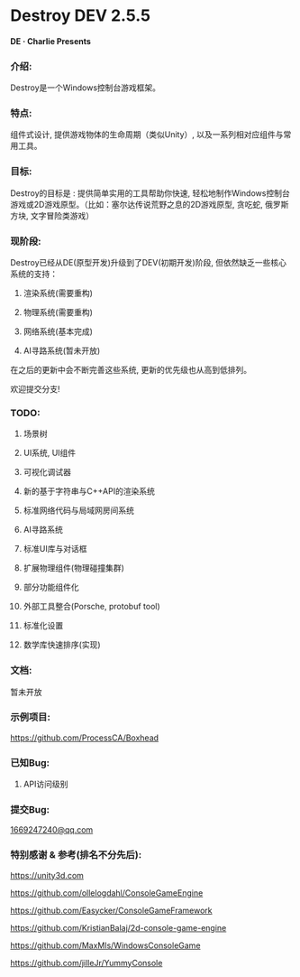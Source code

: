 # Destroy DEV 2.5.5

#### DE · Charlie Presents

### 介绍:
Destroy是一个Windows控制台游戏框架。

### 特点:
组件式设计, 提供游戏物体的生命周期（类似Unity）, 以及一系列相对应组件与常用工具。

### 目标:
Destroy的目标是 : 提供简单实用的工具帮助你快速, 轻松地制作Windows控制台游戏或2D游戏原型。（比如：塞尔达传说荒野之息的2D游戏原型, 贪吃蛇, 俄罗斯方块, 文字冒险类游戏）

### 现阶段:

Destroy已经从DE(原型开发)升级到了DEV(初期开发)阶段, 但依然缺乏一些核心系统的支持：

1. 渲染系统(需要重构)

2. 物理系统(需要重构)

3. 网络系统(基本完成)

4. AI寻路系统(暂未开放)

在之后的更新中会不断完善这些系统, 更新的优先级也从高到低排列。

欢迎提交分支!

### TODO:

1. 场景树

2. UI系统, UI组件

3. 可视化调试器

4. 新的基于字符串与C++API的渲染系统

5. 标准网络代码与局域网房间系统

6. AI寻路系统

7. 标准UI库与对话框

8. 扩展物理组件(物理碰撞集群)

9. 部分功能组件化

10. 外部工具整合(Porsche, protobuf tool)

11. 标准化设置

12. 数学库快速排序(实现)

### 文档:

暂未开放

### 示例项目:

https://github.com/ProcessCA/Boxhead

### 已知Bug:

1. API访问级别

### 提交Bug:

1669247240@qq.com

### 特别感谢 & 参考(排名不分先后):

https://unity3d.com

https://github.com/ollelogdahl/ConsoleGameEngine

https://github.com/Easycker/ConsoleGameFramework

https://github.com/KristianBalaj/2d-console-game-engine

https://github.com/MaxMls/WindowsConsoleGame

https://github.com/jilleJr/YummyConsole